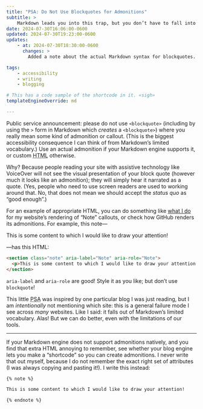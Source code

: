 ```yaml
---
title: "PSA: Do Not Use Blockquotes for Admonitions"
subtitle: >
    Markdown leads you into this trap, but you don’t have to fall into it.
date: 2024-07-30T16:06:00-0600
updated: 2024-07-30T19:23:00-0600
updates:
    - at: 2024-07-30T18:30:00-0600
      changes: >
        Added a note about the actual Markdown syntax for blockquotes. Thanks to Steve Klabnik for [flagging up](https://bsky.app/profile/steveklabnik.com/post/3kyjtog5fs227) that it would be helpful!

tags:
    - accessibility
    - writing
    - blogging

# This has a code sample of the shortcode in it. «sigh»
templateEngineOverride: md

---
```


Public service announcement: please do not use `<blockquote>` (including by using the `>` form in Markdown which *creates* a `<blockquote>`) where you really mean some kind of admonition or callout. (This is the biggest accessibility consequence I can think of from Markdown’s limited vocabulary.) Use an actual admonition if your Markdown engine supports it, or custom <abbr title="HyperText Markup Language">HTML</abbr> otherwise.

Why? Because people reading your site with assistive technology like VoiceOver will not see the visual presentation of your block quote (however much it looks like an admonition); they will simply hear it narrated as a quote. (Yes, people who need to use screen readers are used to working around that. No, that does  not mean we should accept the _status quo_ as “good enough”.)

For an example of appropriate <abbr>HTML</abbr>, you can do something like [what I do][code] for my website’s rendering of “Note” callouts, or check how GitHub renders its admonitions. For example, this note—

<section class="note" aria-label="Note" aria-role="Note">
<p>This is some content to which I would like to draw your attention!</p>
</section>

—has this <abbr>HTML</abbr>:

```html
<section class="note" aria-label="Note" aria-role="Note">
  <p>This is some content to which I would like to draw your attention!</p>
</section>
```

`aria-label` and `aria-role` are good! Style it as you like; but don’t use `blockquote`!

This little <abbr title="public service announcement">PSA</abbr> was inspired by one particular blog I was just reading, but I am *intentionally* not mentioning which site: this is a general failure mode I see across *many* websites. Like I said: it falls out of Markdown’s limited vocabulary. Alas! But we can do better, even with the limitations of our tools.

---

If your Markdown engine does not support admonitions natively, and you find that extra <abbr>HTML</abbr> annoying to remember, see whether your blog engine lets you make a “shortcode” so you can create admonitions. I never write that out myself, because I do not remember the exact right set of attributes (I was always copying and pasting it!). I write this instead:

```markdown
{% note %}

This is some content to which I would like to draw your attention!

{% endnote %}
```

[code]: https://github.com/chriskrycho/v5.chriskrycho.com/blob/791ae4cd980fe8bf5d72660555535117128be7dd/eleventy/shortcodes.ts#L4-L7
